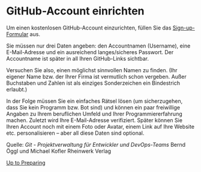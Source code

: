 # GitHub-Account einrichten

Um einen kostenlosen GitHub-Account einzurichten, füllen Sie das [Sign-up-Formular](https://github.com) aus.

Sie müssen nur drei Daten angeben: den Accountnamen (Username), eine E-Mail-Adresse und ein ausreichend langes/sicheres Passwort. Der Accountname ist später in all Ihren GitHub-Links sichtbar.

Versuchen Sie also, einen möglichst sinnvollen Namen zu finden. (Ihr eigener Name bzw. der Ihrer Firma ist vermutlich schon vergeben. Außer Buchstaben und Zahlen ist als einziges Sonderzeichen ein Bindestrich erlaubt.)

In der Folge müssen Sie ein einfaches Rätsel lösen (um sicherzugehen, dass Sie kein Programm bzw. Bot sind) und können ein paar freiwillige Angaben zu Ihrem beruflichen Umfeld und Ihrer Programmiererfahrung machen. Zuletzt wird Ihre E-Mail-Adresse verifiziert. Später können Sie Ihren Account noch mit einem Foto oder Avatar, einem Link auf Ihre Website etc. personalisieren – aber all diese Daten sind optional.

Quelle: 
_Git - Projektverwaltung für Entwickler und DevOps-Teams_
Bernd Öggl und Michael Kofler
Rheinwerk Verlag

[Up to Preparing](../PreparingSpecifying.md)
